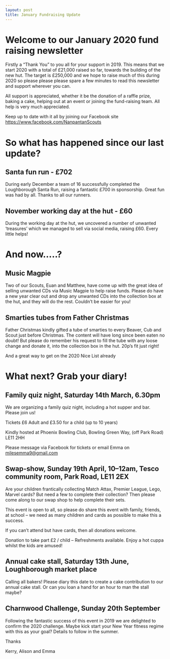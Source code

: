 ```yaml
---
layout: post
title: January Fundraising Update
---
```


# Welcome to our January 2020 fund raising newsletter

Firstly a “Thank You” to you all for your support in 2019. This means that we start 2020 with a total of £21,000 raised so far, towards the building of the new hut. The target is £250,000 and we hope to raise much of this during 2020 so please please please spare a few minutes to read this newsletter and support wherever you can.  

All support is appreciated, whether it be the donation of a raffle prize, baking a cake, helping out at an event or joining the fund-raising team. All help is very much appreciated.  

Keep up to date with it all by joining our Facebook site https://www.facebook.com/NanpantanScouts 

# So what has happened since our last update? 

## Santa fun run - £702 

During early December a team of 16 successfully completed the Loughborough Santa Run, raising a fantastic £700 in sponsorship. Great fun was had by all. Thanks to all our runners.   

## November working day at the hut - £60

During the working day at the hut, we uncovered a number of unwanted ‘treasures’ which we managed to sell via social media, raising £60. Every little helps! 

# And now…..? 

## Music Magpie 

Two of our Scouts, Euan and Matthew, have come up with the great idea of selling unwanted CDs via Music Magpie to help raise funds. Please do have a new year clear out and drop any unwanted CDs into the collection box at the hut, and they will do the rest. Couldn’t be easier for you!  

## Smarties tubes from Father Christmas 

Father Christmas kindly gifted a tube of smarties to every Beaver, Cub and Scout just before Christmas. The content will have long since been eaten no doubt! But please do remember his request to fill the tube with any loose change and donate it, into the collection box in the hut. 20p’s fit just right! 

And a great way to get on the 2020 Nice List already

# What next? Grab your diary! 

## Family quiz night, Saturday 14th March, 6.30pm  

We are organizing a family quiz night, including a hot supper and bar. Please join us! 

Tickets £6 Adult and £3.50 for a child (up to 10 years)  

Kindly hosted at Phoenix Bowling Club, Bowling Green Way, (off Park Road) LE11 2HH  

Please message via Facebook for tickets or email Emma on milesemma9@gmail.com  

## Swap-show, Sunday 19th April, 10–12am, Tesco community room, Park Road, LE11 2EX 

Are your children frantically collecting Match Attax, Premier League, Lego, Marvel cards? But need a few to complete their collection? Then please come along to our swap shop to help complete their sets.   

This event is open to all, so please do share this event with family, friends, at school – we need as many children and cards as possible to make this a success.  

If you can’t attend but have cards, then all donations welcome.   

Donation to take part £2 / child – Refreshments available. Enjoy a hot cuppa whilst the kids are amused! 

## Annual cake stall, Saturday 13th June, Loughborough market place  

Calling all bakers! Please diary this date to create a cake contribution to our annual cake stall. Or can you loan a hand for an hour to man the stall maybe?  

## Charnwood Challenge, Sunday 20th September 

Following the fantastic success of this event in 2019 we are delighted to confirm the 2020 challenge. Maybe kick start your New Year fitness regime with this as your goal? Details to follow in the summer. 

Thanks

Kerry, Alison and Emma
